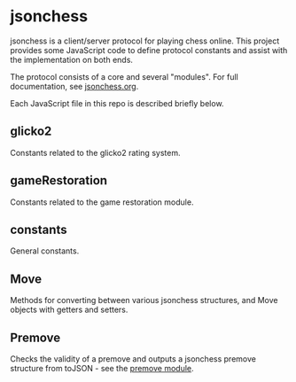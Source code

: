 jsonchess
=========

jsonchess is a client/server protocol for playing chess online.  This project
provides some JavaScript code to define protocol constants and assist with the
implementation on both ends.

The protocol consists of a core and several "modules".  For full documentation,
see [jsonchess.org][1].

Each JavaScript file in this repo is described briefly below.

glicko2
-------

Constants related to the glicko2 rating system.

gameRestoration
---------------

Constants related to the game restoration module.

constants
---------

General constants.

Move
----

Methods for converting between various jsonchess structures, and Move objects
with getters and setters.

Premove
-------

Checks the validity of a premove and outputs a jsonchess premove structure from
toJSON - see the [premove module][2].

[1]:http://jsonchess.org
[2]:http://jsonchess.org/modules/premove